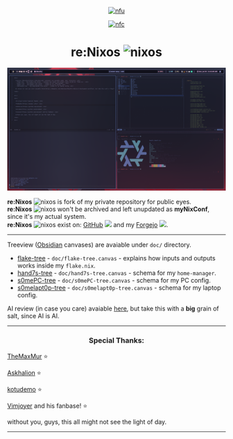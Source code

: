 <div align="center">

  [![nfu](https://github.com/s0me1newithhand7s/reNixos/actions/workflows/flake-update-action.yaml/badge.svg)](https://github.com/s0me1newithhand7s/reNixos/actions/workflows/flake-update-action.yaml)

  [![nfc](https://github.com/s0me1newithhand7s/reNixos/actions/workflows/flake-check-action.yaml/badge.svg)](https://github.com/s0me1newithhand7s/reNixos/actions/workflows/flake-check-action.yaml)

</div>

<h1 align="center"> re:Nixos <img src="https://github.com/user-attachments/assets/5f064ed3-b558-426d-afef-d33940636c9d" width="32" alt="nixos"> </h1>

![image](doc/screen.png)


<div>
  
  **re:Nixos** <img src="https://github.com/user-attachments/assets/5f064ed3-b558-426d-afef-d33940636c9d" width="16" alt="nixos"> is fork of my private repository for public eyes. <br/>
  **re:Nixos** <img src="https://github.com/user-attachments/assets/5f064ed3-b558-426d-afef-d33940636c9d" width="16" alt="nixos"> won't be archived and left unupdated as **myNixConf**, since it's my actual system. <br/>
  **re:Nixos** <img src="https://github.com/user-attachments/assets/5f064ed3-b558-426d-afef-d33940636c9d" width="16" alt="nixos"> exist on: [GitHub](https://github.com/s0me1newithhand7s/reNixos/) <img src="https://cdn4.iconfinder.com/data/icons/social-media-logos-6/512/71-github-512.png" width="16"> and my [Forgejo](https://git.hand7s.org/s0me1newithhand7s/reNixos) <img src="https://avatars.githubusercontent.com/u/118922216?s=200&v=4" width="20">. 

</div>

<hr/>

<div>

  Treeview ([Obsidian](https://obsidian.md/) canvases) are avaiable under `doc/` directory. </br>
  - [flake-tree](./doc/flake-tree.canvas) - `doc/flake-tree.canvas` - explains how inputs and outputs works inside my `flake.nix`. </br>
  - [hand7s-tree](./doc/hand7s-tree.canvas) - `doc/hand7s-tree.canvas` - schema for my `home-manager`. </br>
  - [s0mePC-tree](./doc/s0mePC-tree.canvas) - `doc/s0mePC-tree.canvas` - schema for my PC config. </br>
  - [s0melapt0p-tree](./doc/s0melapt0p-tree.canvas) - `doc/s0melapt0p-tree.canvas` - schema for my laptop config. </br>

  AI review (in case you care) avaiable [here](https://deepwiki.com/s0me1newithhand7s/reNixos/5-development-workflow), but take this with a **big** grain of salt, since AI is AI.
 
</div>


<hr/>

<div>

  <h3 align="center">Special Thanks: </h3>

  [TheMaxMur](https://maxmur.info/) :star:

  [Askhalion](https://github.com/aski425) :star:

  [kotudemo](https://github.com/kotudemo) :star:

  [Vimjoyer](https://github.com/vimjoyer) and his fanbase! :star:

  without you, guys, this all might not see the light of day.
  
</div>

<hr/>
